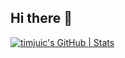 ## Hi there 👋

<!--
**timjuic/timjuic** is a ✨ _special_ ✨ repository because its `README.md` (this file) appears on your GitHub profile.

Here are some ideas to get you started:

- 🔭 I’m currently working on ...
- 🌱 I’m currently learning ...
- 👯 I’m looking to collaborate on ...
- 🤔 I’m looking for help with ...
- 💬 Ask me about ...
- 📫 How to reach me: ...
- 😄 Pronouns: ...
- ⚡ Fun fact: ...
-->

[![timjuic's GitHub | Stats](https://stats.quine.sh/timjuic/github?theme=dark)](https://quine.sh?utm_source=widgets&utm_campaign=timjuic)
